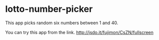 # lotto-number-picker

This app picks random six numbers between 1 and 40.

You can try this app from the link.
http://jsdo.it/fujimon/CsZN/fullscreen
